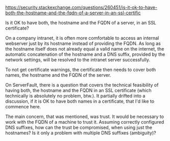 https://security.stackexchange.com/questions/260451/is-it-ok-to-have-both-the-hostname-and-the-fqdn-of-a-server-in-an-ssl-certific

Is it OK to have both, the hostname and the FQDN of a server, in an SSL certificate?


On a company intranet, it is often more comfortable to access an internal webserver just by its hostname instead of providing the FQDN. As long as the hostname itself does not already equal a valid name on the internet, the automatic concatenation of the hostname and a DNS suffix, provided by the network settings, will be resolved to the intranet server successfully.

To not get certificate warnings, the certificate then needs to cover both names, the hostname and the FQDN of the server.

On ServerFault, there is a question that covers the technical feasibility of having both, the hostname and the FQDN in an SSL certificate (which technically is absolutely no problem, btw.). It partially drifted into a discussion, if it is OK to have both names in a certificate, that I'd like to commence here.

The main concern, that was mentioned, was trust. It would be necessary to work with the FQDN of a machine to trust it. Assuming correctly configured DNS suffixes, how can the trust be compromised, when using just the hostnames? Is it only a problem with multiple DNS suffixes (ambiguity)?